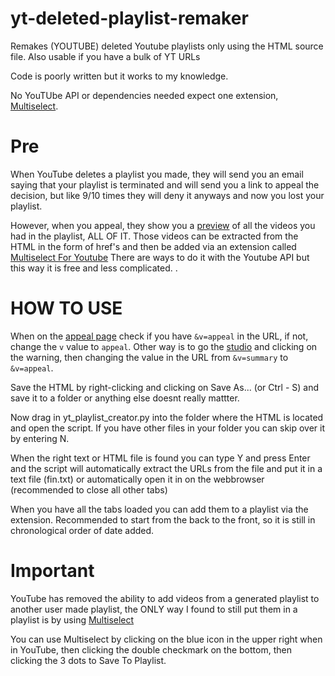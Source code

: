 # yt-deleted-playlist-remaker
Remakes (YOUTUBE) deleted Youtube playlists only using the HTML source file. Also usable if you have a bulk of YT URLs

Code is poorly written but it works to my knowledge.


No YouTUbe API or dependencies needed expect one extension, [Multiselect](https://chromewebstore.google.com/detail/multiselect-for-youtube/gpgbiinpmelaihndlegbgfkmnpofgfei).
# Pre

When YouTube deletes a playlist you made, they will send you an email saying that your playlist is terminated and will send you a link to appeal the decision, but like 9/10 times they will deny it anyways and now you lost your playlist.


However, when you appeal, they show you a [preview](https://imgur.com/a6oxXDr) of all the videos you had in the playlist, ALL OF IT. Those videos can be extracted from the HTML in the form of href's and then be added via an extension called [Multiselect For Youtube](https://chromewebstore.google.com/detail/multiselect-for-youtube/gpgbiinpmelaihndlegbgfkmnpofgfei)
There are ways to do it with the Youtube API but this way it is free and less complicated. 
.

# HOW TO USE
When on the [appeal page](https://imgur.com/a6oxXDr)  check if you have `&v=appeal` in the URL, if not, change the `v` value to `appeal`. Other way is to go the [studio](https://studio.youtube.com/channel/) and clicking on the warning, then changing the value in the URL from `&v=summary` to `&v=appeal`. 

Save the HTML by right-clicking and clicking on Save As... (or Ctrl - S) and save it to a folder or anything else doesnt really mattter. 

Now drag in yt_playlist_creator.py into the folder where the HTML is located and open the script. If you have other files in your folder you can skip over it by entering N.

When the right text or HTML file is found you can type Y and press Enter and the script will automatically extract the URLs from the file and put it in a text file (fin.txt) or automatically open it in on the webbrowser (recommended to close all other tabs)

When you have all the tabs loaded you can add them to a playlist via the extension. Recommended to start from the back to the front, so it is still in chronological order of date added.

# Important
YouTube has removed the ability to add videos from a generated playlist to another user made playlist, the ONLY way I found to still put them in a playlist is by using [Multiselect](https://chromewebstore.google.com/detail/multiselect-for-youtube/gpgbiinpmelaihndlegbgfkmnpofgfei) 

You can use Multiselect by clicking on the blue icon in the upper right when in YouTube, then clicking the double checkmark on the bottom, then clicking the 3 dots to Save To Playlist.

